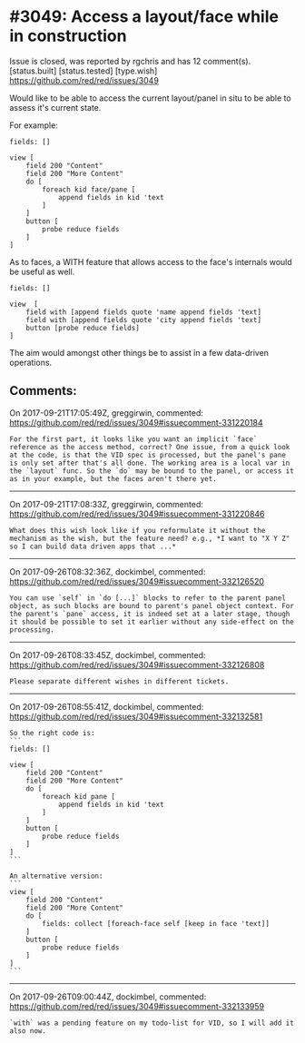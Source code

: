 
#3049: Access a layout/face while in construction
================================================================================
Issue is closed, was reported by rgchris and has 12 comment(s).
[status.built] [status.tested] [type.wish]
<https://github.com/red/red/issues/3049>

Would like to be able to access the current layout/panel in situ to be able to assess it's current state.

For example:

```
fields: []

view [
    field 200 "Content"
    field 200 "More Content"
    do [
        foreach kid face/pane [
            append fields in kid 'text
        ]
    ]
    button [
        probe reduce fields
    ]
]
```

As to faces, a WITH feature that allows access to the face's internals would be useful as well.

```
fields: []

view  [
    field with [append fields quote 'name append fields 'text]
    field with [append fields quote 'city append fields 'text]
    button [probe reduce fields]
]
```

The aim would amongst other things be to assist in a few data-driven operations.


Comments:
--------------------------------------------------------------------------------

On 2017-09-21T17:05:49Z, greggirwin, commented:
<https://github.com/red/red/issues/3049#issuecomment-331220184>

    For the first part, it looks like you want an implicit `face` reference as the access method, correct? One issue, from a quick look at the code, is that the VID spec is processed, but the panel's pane is only set after that's all done. The working area is a local var in the `layout` func. So the `do` may be bound to the panel, or access it as in your example, but the faces aren't there yet. 

--------------------------------------------------------------------------------

On 2017-09-21T17:08:33Z, greggirwin, commented:
<https://github.com/red/red/issues/3049#issuecomment-331220846>

    What does this wish look like if you reformulate it without the mechanism as the wish, but the feature need? e.g., *I want to "X Y Z" so I can build data driven apps that ...*

--------------------------------------------------------------------------------

On 2017-09-26T08:32:36Z, dockimbel, commented:
<https://github.com/red/red/issues/3049#issuecomment-332126520>

    You can use `self` in `do [...]` blocks to refer to the parent panel object, as such blocks are bound to parent's panel object context. For the parent's `pane` access, it is indeed set at a later stage, though it should be possible to set it earlier without any side-effect on the processing.

--------------------------------------------------------------------------------

On 2017-09-26T08:33:45Z, dockimbel, commented:
<https://github.com/red/red/issues/3049#issuecomment-332126808>

    Please separate different wishes in different tickets.

--------------------------------------------------------------------------------

On 2017-09-26T08:55:41Z, dockimbel, commented:
<https://github.com/red/red/issues/3049#issuecomment-332132581>

    So the right code is:
    ```
    fields: []
    
    view [
        field 200 "Content"
        field 200 "More Content"
        do [
            foreach kid pane [
                append fields in kid 'text
            ]
        ]
        button [
            probe reduce fields
        ]
    ]
    ```
    
    An alternative version:
    ```
    view [
        field 200 "Content"
        field 200 "More Content"
        do [
        	fields: collect [foreach-face self [keep in face 'text]]
        ]
        button [
            probe reduce fields
        ]
    ]
    ```

--------------------------------------------------------------------------------

On 2017-09-26T09:00:44Z, dockimbel, commented:
<https://github.com/red/red/issues/3049#issuecomment-332133959>

    `with` was a pending feature on my todo-list for VID, so I will add it also now.


